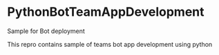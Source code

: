 # PythonBotTeamAppDevelopment
Sample for Bot deployment

This repro contains sample of teams bot app development using python
